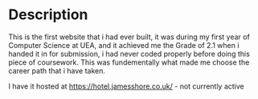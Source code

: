 # Description 

This is the first website that i had ever built, it was during my first year of Computer Science at UEA, and it achieved me the Grade of 2.1 when i handed it in for submission, i had never coded properly before doing this piece of coursework. This was fundementally what made me choose the career path that i have taken. 


I have it hosted at https://hotel.jamesshore.co.uk/  - not currently active


